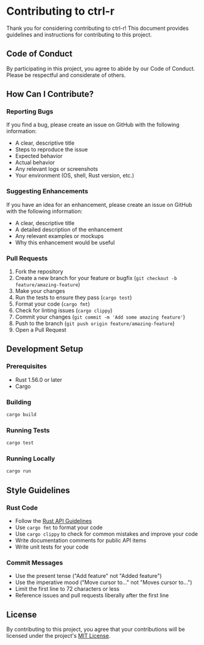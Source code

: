 # Contributing to ctrl-r

Thank you for considering contributing to ctrl-r! This document provides guidelines and instructions for contributing to this project.

## Code of Conduct

By participating in this project, you agree to abide by our Code of Conduct. Please be respectful and considerate of others.

## How Can I Contribute?

### Reporting Bugs

If you find a bug, please create an issue on GitHub with the following information:

- A clear, descriptive title
- Steps to reproduce the issue
- Expected behavior
- Actual behavior
- Any relevant logs or screenshots
- Your environment (OS, shell, Rust version, etc.)

### Suggesting Enhancements

If you have an idea for an enhancement, please create an issue on GitHub with the following information:

- A clear, descriptive title
- A detailed description of the enhancement
- Any relevant examples or mockups
- Why this enhancement would be useful

### Pull Requests

1. Fork the repository
2. Create a new branch for your feature or bugfix (`git checkout -b feature/amazing-feature`)
3. Make your changes
4. Run the tests to ensure they pass (`cargo test`)
5. Format your code (`cargo fmt`)
6. Check for linting issues (`cargo clippy`)
7. Commit your changes (`git commit -m 'Add some amazing feature'`)
8. Push to the branch (`git push origin feature/amazing-feature`)
9. Open a Pull Request

## Development Setup

### Prerequisites

- Rust 1.56.0 or later
- Cargo

### Building

```bash
cargo build
```

### Running Tests

```bash
cargo test
```

### Running Locally

```bash
cargo run
```

## Style Guidelines

### Rust Code

- Follow the [Rust API Guidelines](https://rust-lang.github.io/api-guidelines/)
- Use `cargo fmt` to format your code
- Use `cargo clippy` to check for common mistakes and improve your code
- Write documentation comments for public API items
- Write unit tests for your code

### Commit Messages

- Use the present tense ("Add feature" not "Added feature")
- Use the imperative mood ("Move cursor to..." not "Moves cursor to...")
- Limit the first line to 72 characters or less
- Reference issues and pull requests liberally after the first line

## License

By contributing to this project, you agree that your contributions will be licensed under the project's [MIT License](LICENSE).
